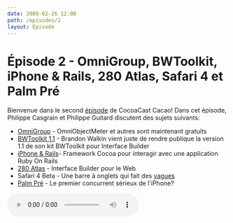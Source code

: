```yaml
---
date: 2009-02-26 12:00
path: /episodes/2
layout: Episode
---
```

# Épisode 2 - OmniGroup, BWToolkit, iPhone & Rails, 280 Atlas, Safari 4 et Palm Pré
<p>Bienvenue dans le second <a href="https://cacaocast.com/media/cacaocast_2.mp3" rel="self">épisode</a> de CocoaCast Cacao! Dans cet épisode, Philippe Casgrain et Philippe Guitard discutent des sujets suivants:</p>
<ul><li><a href="http://blog.omnigroup.com/2009/02/25/omniweb-omnidazzle-omnidisksweeper-and-omniobjectmeter-now-freeware/">OmniGroup</a> - OmniObjectMeter et autres sont maintenant gratuits</li>
<li><a href="http://brandonwalkin.com/bwtoolkit/">BWToolkit 1.1</a> - Brandon Walkin vient juste de rendre publique la version 1.1 de son kit BWToolkit pour Interface Builder</li>
<li><a href="http://iphoneonrails.com/">iPhone &amp; Rails</a>- Framework Cocoa pour interagir avec une application Ruby On Rails</li>
<li><a href="http://280atlas.com/">280 Atlas</a> - Interface Builder pour le Web</li>
<li>Safari 4 Beta - Une barre à onglets qui fait des <a href="http://www.manton.org/2009/02/defending.html">vagues</a></li>
<li><a href="http://developer.palm.com/">Palm Pré</a> - Le premier concurrent sérieux de l'iPhone?</li>
</ul>
<p><audio controls><source src="https://cacaocast.com/media/cacaocast_2.mp3" type="audio/mpeg"><source src="https://cacaocast.com/media/cacaocast_2.mp3" type="audio/mp4">Votre navigateur ne supporte pas l'élément audio / Your browser does not support the audio element.</audio></p>

